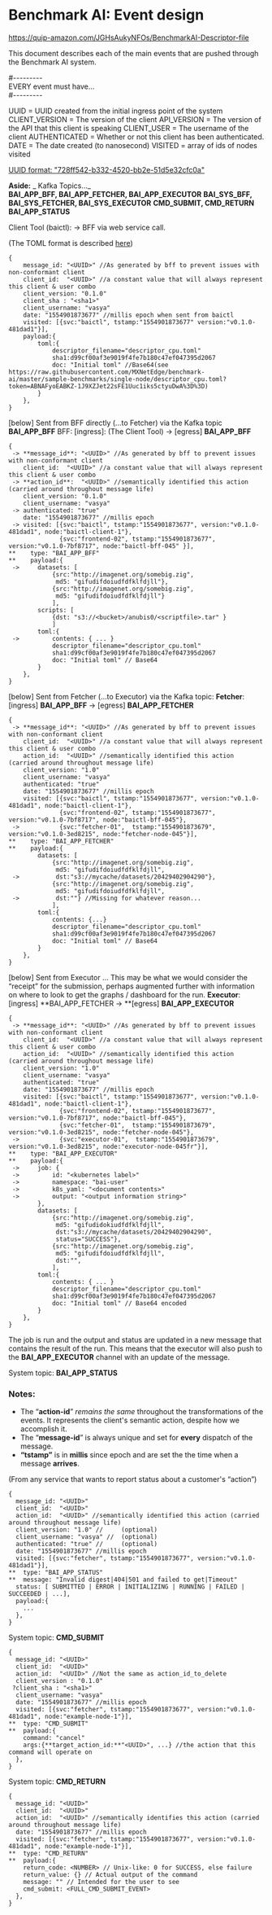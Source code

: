 # Benchmark AI: Event design

https://quip-amazon.com/JGHsAukyNFOs/BenchmarkAI-Descriptor-file

This document describes each of the main events that are pushed through the Benchmark AI system.

#---------<br>
EVERY event must have...<br>
#---------<br>

UUID = UUID created from the initial ingress point of the system
CLIENT_VERSION = The version of the client
API_VERSION = The version of the API that this client is speaking
CLIENT_USER = The username of the client
AUTHENTICATED = Whether or not this client has been authenticated.
DATE = The date created (to nanosecond)
VISITED = array of ids of nodes visited

[UUID format: "728ff542-b332-4520-bb2e-51d5e32cfc0a"](https://en.wikipedia.org/wiki/Universally_unique_identifier)

**Aside:** _ Kafka Topics..._<br>
**BAI_APP_BFF, BAI_APP_FETCHER, BAI_APP_EXECUTOR**
**BAI_SYS_BFF, BAI_SYS_FETCHER, BAI_SYS_EXECUTOR**
**CMD_SUBMIT, CMD_RETURN**
**BAI_APP_STATUS**

Client Tool (baictl): → BFF via web service call.

(The TOML format is described [here](https://github.com/MXNetEdge/benchmark-ai/tree/master/baictl/descriptor-file))

```
{
    message_id: "<UUID>" //As generated by bff to prevent issues with non-conformant client
    client_id:  "<UUID>" //a constant value that will always represent this client & user combo
    client_version: "0.1.0"
    client_sha : "<sha1>"
    client_username: "vasya"
    date: "1554901873677" //millis epoch when sent from baictl
    visited: [{svc:"baictl", tstamp:"1554901873677" version:"v0.1.0-481dad1"}],
    payload:{
        toml:{
            descriptor_filename="descriptor_cpu.toml"
            sha1:d99cf00af3e9019f4fe7b180c47ef047395d2067
            doc: "Initial toml" //Base64(see https://raw.githubusercontent.com/MXNetEdge/benchmark-ai/master/sample-benchmarks/single-node/descriptor_cpu.toml?token=ABNAFyoEABKZ-1J9XZJet22sFE1Uuc1iks5ctyuDwA%3D%3D)
        }
    },
}
```


[below] Sent from BFF directly (...to Fetcher) via the Kafka topic **BAI_APP_BFF**
BFF: [ingress]: (The Client Tool) → [egress] **BAI_APP_BFF**

```
{
 -> **message_id**: "<UUID>" //As generated by bff to prevent issues with non-conformant client
    client_id:  "<UUID>" //a constant value that will always represent this client & user combo
 -> **action_id**:  "<UUID>" //semantically identified this action (carried around throughout message life)
    client_version: "0.1.0"
    client_username: "vasya"
 -> authenticated: "true"
    date: "1554901873677" //millis epoch
 -> visited: [{svc:"baictl", tstamp:"1554901873677", version:"v0.1.0-481dad1", node:"baictl-client-1"},
              {svc:"frontend-02", tstamp:"1554901873677", version:"v0.1.0-7bf8717", node:"baictl-bff-045" }],
**    type: "BAI_APP_BFF"
**    payload:{
 ->     datasets: [
            {src:"http://imagenet.org/somebig.zig",
             md5: "gifudifdoiudfdfklfdjll"},
            {src:"http://imagenet.org/somebig.zig",
             md5: "gifudifdoiudfdfklfdjll"}
            ],
        scripts: [
            {dst: "s3://<bucket>/anubis0/<scriptfile>.tar" }
            ]
        toml:{
 ->         contents: { ... }
            descriptor_filename="descriptor_cpu.toml"
            sha1:d99cf00af3e9019f4fe7b180c47ef047395d2067
            doc: "Initial toml" // Base64
        }
    },
}
```


[below] Sent from Fetcher (...to Executor) via the Kafka topic:
**Fetcher**: [ingress]  **BAI_APP_BFF** → [egress] **BAI_APP_FETCHER**

```
{
 -> **message_id**: "<UUID>" //As generated by bff to prevent issues with non-conformant client
    client_id:  "<UUID>" //a constant value that will always represent this client & user combo
    action_id:  "<UUID>" //semantically identified this action (carried around throughout message life)
    client_version: "1.0"
    client_username: "vasya"
    authenticated: "true"
    date: "1554901873677" //millis epoch
    visited: [{svc:"baictl", tstamp:"1554901873677", version:"v0.1.0-481dad1", node:"baictl-client-1"},
              {svc:"frontend-02", tstamp:"1554901873677", version:"v0.1.0-7bf8717", node:"baictl-bff-045"},
 ->           {svc:"fetcher-01",  tstamp:"1554901873679", version:"v0.1.0-3ed8215", node:"fetcher-node-045"}],
**    type: "BAI_APP_FETCHER"
**    payload:{
        datasets: [
            {src:"http://imagenet.org/somebig.zig",
             md5: "gifudifdoiudfdfklfdjll",
 ->          dst:"s3://mycache/datasets/20429402904290"},
            {src:"http://imagenet.org/somebig.zig",
             md5: "gifudifdoiudfdfklfdjll",
 ->          dst:""} //Missing for whatever reason...
            ],
        toml:{
            contents: {...}
            descriptor_filename="descriptor_cpu.toml"
            sha1:d99cf00af3e9019f4fe7b180c47ef047395d2067
            doc: "Initial toml" // Base64
        }
    },
}
```


[below] Sent from Executor ... This may be what we would consider the “receipt” for the submission, perhaps augmented further with information on where to look to get the graphs / dashboard for the run.
**Executor**: [ingress] **BAI_APP_FETCHER → **[egress] **BAI_APP_EXECUTOR**

```
{
 -> **message_id**: "<UUID>" //As generated by bff to prevent issues with non-conformant client
    client_id:  "<UUID>" //a constant value that will always represent this client & user combo
    action_id:  "<UUID>" //semantically identified this action (carried around throughout message life)
    client_version: "1.0"
    client_username: "vasya"
    authenticated: "true"
    date: "1554901873677" //millis epoch
    visited: [{svc:"baictl", tstamp:"1554901873677", version:"v0.1.0-481dad1", node:"baictl-client-1"},
              {svc:"frontend-02", tstamp:"1554901873677", version:"v0.1.0-7bf8717", node:"baictl-bff-045"},
              {svc:"fetcher-01",  tstamp:"1554901873679", version:"v0.1.0-3ed8215", node:"fetcher-node-045"},
 ->           {svc:"executor-01",  tstamp:"1554901873679", version:"v0.1.0-3ed8215", node:"executor-node-045fr"}],
**    type: "BAI_APP_EXECUTOR"
**    payload:{
 ->     job: {
 ->         id: "<kubernetes label>"
 ->         namespace: "bai-user"
 ->         k8s_yaml: "<document contents>"
 ->         output: "<output information string>"
        },
        datasets: [
            {src:"http://imagenet.org/somebig.zig",
             md5: "gifudidokiudfdfklfdjll",
             dst:"s3://mycache/datasets/20429402904290",
             status="SUCCESS"},
            {src:"http://imagenet.org/somebig.zig",
             md5: "gifudifdoiudfdfklfdjll",
             dst:"",
            ],
        toml:{
            contents: { ... }
            descriptor_filename="descriptor_cpu.toml"
            sha1:d99cf00af3e9019f4fe7b180c47ef047395d2067
            doc: "Initial toml" // Base64 encoded
        }
    },
}
```

The job is run and the output and status are updated in a new message that contains the result of the run.
This means that the executor will also push to the **BAI_APP_EXECUTOR** channel with an update of the message.


System topic: **BAI_APP_STATUS**

### Notes:

* The “**action-id**” _remains the same_ throughout the transformations of the events.  It represents the client's semantic action, despite how we accomplish it.
* The “**message-id**” is always unique and set for **every** dispatch of the message.
* **“tstamp”** is in **millis** since epoch and are set the the time when a message **arrives**.


(From any service that wants to report status about a customer's “action”)

```
{
  message_id: "<UUID>"
  client_id:  "<UUID>"
  action_id:  "<UUID>" //semantically identified this action (carried around throughout message life)
  client_version: "1.0" //     (optional)
  client_username: "vasya" //  (optional)
  authenticated: "true" //     (optional)
  date: "1554901873677" //millis epoch
  visited: [{svc:"fetcher", tstamp:"1554901873677", version:"v0.1.0-481dad1"}],
**  type: "BAI_APP_STATUS"
**  message: "Invalid digest|404|501 and failed to get|Timeout"
  status: [ SUBMITTED | ERROR | INITIALIZING | RUNNING | FAILED | SUCCEEDED | ...],
  payload:{
    ...
  },
}
```

System topic: **CMD_SUBMIT**


```
{
  message_id: "<UUID>"
  client_id:  "<UUID>"
  action_id:  "<UUID>" //Not the same as action_id_to_delete
  client_version : "0.1.0"
 ?client_sha : "<sha1>"
  client_username: "vasya"
  date: "1554901873677" //millis epoch
  visited: [{svc:"fetcher", tstamp:"1554901873677", version:"v0.1.0-481dad1", node:"example-node-1"}],
**  type: "CMD_SUBMIT"
**  payload:{
    command: "cancel"
    args:{**target_action_id:**"<UUID>", ...} //the action that this command will operate on
  },
}
```


System topic: **CMD_RETURN**

```
{
  message_id: "<UUID>"
  client_id:  "<UUID>"
  action_id:  "<UUID>" //semantically identifies this action (carried around throughout message life)
  date: "1554901873677" //millis epoch
  visited: [{svc:"fetcher", tstamp:"1554901873677", version:"v0.1.0-481dad1", node:"example-node-1"}],
**  type: "CMD_RETURN"
**  payload:{
    return_code: <NUMBER> // Unix-like: 0 for SUCCESS, else failure
    return_value: {} // Actual output of the command
    message: "" // Intended for the user to see
    cmd_submit: <FULL_CMD_SUBMIT_EVENT>
  },
}
```
